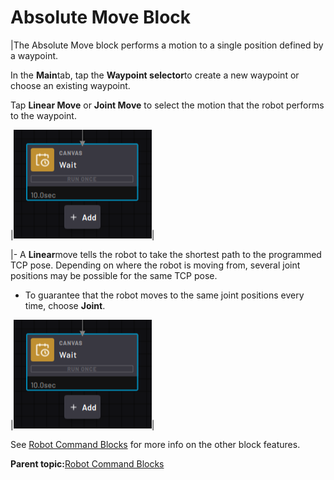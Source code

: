 # Absolute Move Block

|The Absolute Move block performs a motion to a single position defined by a waypoint.

In the **Main**tab, tap the **Waypoint selector**to create a new waypoint or choose an existing waypoint.

Tap **Linear Move** or **Joint Move** to select the motion that the robot performs to the waypoint.

|![](../Images/TaskCanvasBlockGlossary/Canvas-Block-Wait.png)|

|-   A **Linear**move tells the robot to take the shortest path to the programmed TCP pose. Depending on where the robot is moving from, several joint positions may be possible for the same TCP pose.

-   To guarantee that the robot moves to the same joint positions every time, choose **Joint**.

|![](../Images/TaskCanvasBlockGlossary/Canvas-Block-Wait.png)|

See [Robot Command Blocks](Robot-Overview.md) for more info on the other block features.

**Parent topic:**[Robot Command Blocks](../TaskCanvasBlockGlossary/Robot-Overview.md)

